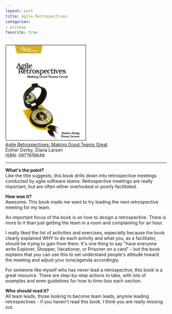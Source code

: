 ```yaml
---
layout: post
title: Agile Retrospectives
categories:
- writeup
favorite: true
---
```


![](/static/agile-retrospectives.jpg)  
[Agile Retrospectives: Making Good Teams Great][link]  
Esther Derby, Diana Larsen  
ISBN: 0977616649

---

**What's the point?**  
Like the title suggests, this book drills down into retrospective meetings conducted by agile
software teams. Retrospective meetings are really important, but are often either overlooked
or poorly facilitated.

**How was it?**  
Awesome. This book made me want to try leading the next retrospective meeting for my team.

An important focus of the book is on how to *design* a retrospective. There is more to it than
just getting the team in a room and complaining for an hour.

I really liked the list of activities and exercises, especially because the book clearly explained
WHY to do each activity and what you, as a facilitator, should be trying to gain from them. It's
one thing to say "have everyone write Explorer, Shopper, Vacationer, or Prisoner on a card" - 
but the book explains that you can use this to set understand people's attitude toward the meeting
and adjust your tone/agenda accordingly.

For someone like myself who has never lead a retrospective, this book is a great resource. There
are step-by-step actions to take, with lots of examples and even guidelines for how to time-box
each section.

**Who should read it?**  
All team leads, those looking to become team leads, anyone leading retrospectives - if you
haven't read this book, I think you are really missing out.

[link]: http://www.amazon.com/exec/obidos/ASIN/0977616649/ref=nosim&tag=bookreview0a1-20